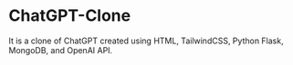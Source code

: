 # ChatGPT-Clone
It is a clone of ChatGPT created using HTML, TailwindCSS, Python Flask, MongoDB, and OpenAI API.
